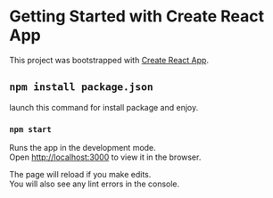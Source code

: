 # Getting Started with Create React App

This project was bootstrapped with [Create React App](https://github.com/facebook/create-react-app).

## `npm install package.json`

launch this command for install package and enjoy.

### `npm start`

Runs the app in the development mode.\
Open [http://localhost:3000](http://localhost:3000) to view it in the browser.

The page will reload if you make edits.\
You will also see any lint errors in the console.
